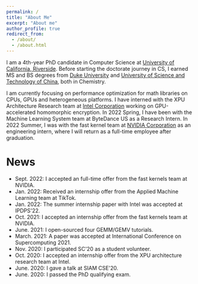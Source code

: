 ```yaml
---
permalink: /
title: "About Me"
excerpt: "About me"
author_profile: true
redirect_from: 
  - /about/
  - /about.html
---
```


I am a 4th-year PhD candidate in Computer Science at [University of California, Riverside](https://www1.cs.ucr.edu/). Before starting the doctorate journey in CS, I earned MS and BS degrees from [Duke University](https://duke.edu/) and [University of Science and Technology of China](https://en.ustc.edu.cn/), both in Chemistry. 

I am currently focusing on performance optimization for math libraries on CPUs, GPUs and heterogeneous platforms. I have interned with the XPU Architecture Research team at [Intel Corporation](https://www.intel.com) working on GPU-accelerated homomorphic encryption. In 2022 Spring, I have been with the Machine Learning System team at ByteDance US as a Research Intern. In 2022 Summer, I was with the fast kernel team at [NVIDIA Corporation](https://www.nvidia.com/en-us/) as an engineering intern, where I will return as a full-time employee after graduation.

News
======
* Sept. 2022: I accepted an full-time offer from the fast kernels team at NVIDIA.
* Jan. 2022: Received an internship offer from the Applied Machine Learning team at TikTok. 
* Jan. 2022: The summer internship paper with Intel was accepted at IPDPS'22.
* Oct. 2021: I accepted an internship offer from the fast kernels team at NVIDIA.
* June. 2021: I open-sourced four GEMM/GEMV tutorials.
* March. 2021: A paper was accepted at International Conference on Supercomputing 2021.
* Nov. 2020: I participated SC'20 as a student volunteer.
* Oct. 2020: I accepted an internship offer from the XPU architecture research team at Intel.
* June. 2020: I gave a talk at SIAM CSE'20.
* June. 2020: I passed the PhD qualifying exam.

